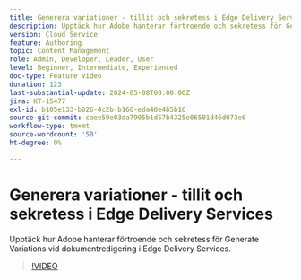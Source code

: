 ```yaml
---
title: Generera variationer - tillit och sekretess i Edge Delivery Services
description: Upptäck hur Adobe hanterar förtroende och sekretess för Generate Variations vid dokumentredigering i Edge Delivery Services.
version: Cloud Service
feature: Authoring
topic: Content Management
role: Admin, Developer, Leader, User
level: Beginner, Intermediate, Experienced
doc-type: Feature Video
duration: 123
last-substantial-update: 2024-05-08T00:00:00Z
jira: KT-15477
exl-id: b105e133-b026-4c2b-b166-eda48e4b5b16
source-git-commit: caee59e03da7905b1d57b4325e06501d46d073e6
workflow-type: tm+mt
source-wordcount: '50'
ht-degree: 0%

---
```


# Generera variationer - tillit och sekretess i Edge Delivery Services

Upptäck hur Adobe hanterar förtroende och sekretess för Generate Variations vid dokumentredigering i Edge Delivery Services.

>[!VIDEO](https://video.tv.adobe.com/v/3429060/?learn=on)
